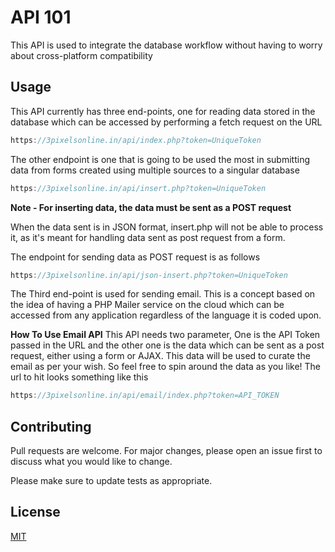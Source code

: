 # API 101

This API is used to integrate the database workflow without having to worry about cross-platform compatibility

## Usage

This API currently has three end-points, one for reading data stored in the database which can be accessed by performing a fetch request on the URL
```javascript
https://3pixelsonline.in/api/index.php?token=UniqueToken
```


The other endpoint is one that is going to be used the most in submitting data from forms created using multiple sources to a singular database
```javascript
https://3pixelsonline.in/api/insert.php?token=UniqueToken
```
**Note - For inserting data, the data must be sent as a POST request** 

When the data sent is in JSON format, insert.php will not be able to process it, as it's meant for handling data sent as post request from a form.

The endpoint for sending data as POST request is as follows
```javascript
https://3pixelsonline.in/api/json-insert.php?token=UniqueToken
```


The Third end-point is used for sending email. This is a concept based on the idea of having a PHP Mailer service on the cloud which can be accessed from any application regardless of the language it is coded upon.

**How To Use Email API**
This API needs two parameter, One is the API Token passed in the URL and the other one is the data which can be sent as a post request, either using a form or AJAX. This data will be used to curate the email as per your wish. So feel free to spin around the data as you like! The url to hit looks something like this

```javascript
https://3pixelsonline.in/api/email/index.php?token=API_TOKEN
```

## Contributing
Pull requests are welcome. For major changes, please open an issue first to discuss what you would like to change.

Please make sure to update tests as appropriate.

## License
[MIT](https://choosealicense.com/licenses/mit/)